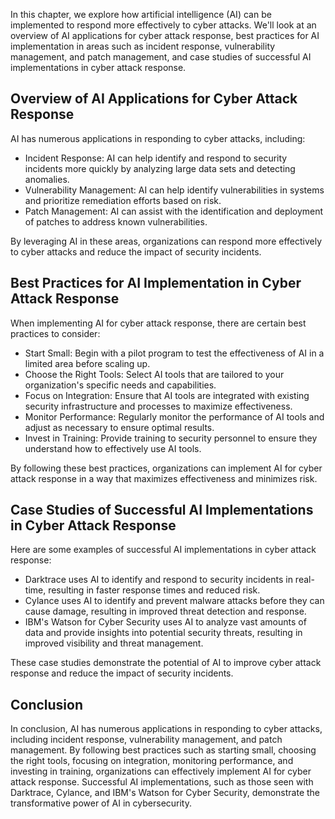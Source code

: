 
In this chapter, we explore how artificial intelligence (AI) can be implemented to respond more effectively to cyber attacks. We'll look at an overview of AI applications for cyber attack response, best practices for AI implementation in areas such as incident response, vulnerability management, and patch management, and case studies of successful AI implementations in cyber attack response.

Overview of AI Applications for Cyber Attack Response
-----------------------------------------------------

AI has numerous applications in responding to cyber attacks, including:

* Incident Response: AI can help identify and respond to security incidents more quickly by analyzing large data sets and detecting anomalies.
* Vulnerability Management: AI can help identify vulnerabilities in systems and prioritize remediation efforts based on risk.
* Patch Management: AI can assist with the identification and deployment of patches to address known vulnerabilities.

By leveraging AI in these areas, organizations can respond more effectively to cyber attacks and reduce the impact of security incidents.

Best Practices for AI Implementation in Cyber Attack Response
-------------------------------------------------------------

When implementing AI for cyber attack response, there are certain best practices to consider:

* Start Small: Begin with a pilot program to test the effectiveness of AI in a limited area before scaling up.
* Choose the Right Tools: Select AI tools that are tailored to your organization's specific needs and capabilities.
* Focus on Integration: Ensure that AI tools are integrated with existing security infrastructure and processes to maximize effectiveness.
* Monitor Performance: Regularly monitor the performance of AI tools and adjust as necessary to ensure optimal results.
* Invest in Training: Provide training to security personnel to ensure they understand how to effectively use AI tools.

By following these best practices, organizations can implement AI for cyber attack response in a way that maximizes effectiveness and minimizes risk.

Case Studies of Successful AI Implementations in Cyber Attack Response
----------------------------------------------------------------------

Here are some examples of successful AI implementations in cyber attack response:

* Darktrace uses AI to identify and respond to security incidents in real-time, resulting in faster response times and reduced risk.
* Cylance uses AI to identify and prevent malware attacks before they can cause damage, resulting in improved threat detection and response.
* IBM's Watson for Cyber Security uses AI to analyze vast amounts of data and provide insights into potential security threats, resulting in improved visibility and threat management.

These case studies demonstrate the potential of AI to improve cyber attack response and reduce the impact of security incidents.

Conclusion
----------

In conclusion, AI has numerous applications in responding to cyber attacks, including incident response, vulnerability management, and patch management. By following best practices such as starting small, choosing the right tools, focusing on integration, monitoring performance, and investing in training, organizations can effectively implement AI for cyber attack response. Successful AI implementations, such as those seen with Darktrace, Cylance, and IBM's Watson for Cyber Security, demonstrate the transformative power of AI in cybersecurity.
